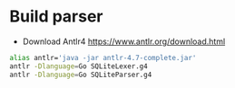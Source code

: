# Build parser

- Download Antlr4 https://www.antlr.org/download.html

```sh
alias antlr='java -jar antlr-4.7-complete.jar'
antlr -Dlanguage=Go SQLiteLexer.g4
antlr -Dlanguage=Go SQLiteParser.g4
```
